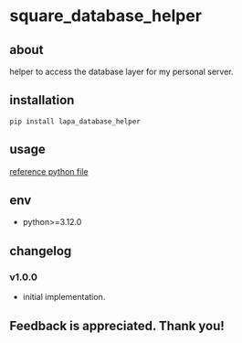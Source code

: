 # square_database_helper

## about

helper to access the database layer for my personal server.

## installation

```shell
pip install lapa_database_helper
```

## usage

[reference python file](./example.py)

## env

- python>=3.12.0

## changelog

### v1.0.0

- initial implementation.

## Feedback is appreciated. Thank you!
